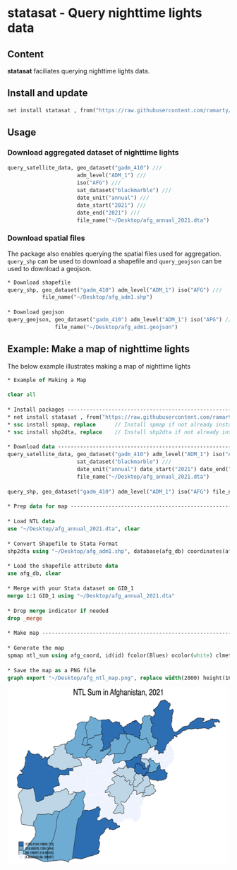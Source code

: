 # statasat - Query nighttime lights data

## Content

__statasat__ faciliates querying nighttime lights data.

## Install and update

```stata
net install statasat , from("https://raw.githubusercontent.com/ramarty/stata-satellite/master/src") replace
```

## Usage

### Download aggregated dataset of nighttime lights

```stata
query_satellite_data, geo_dataset("gadm_410") ///
                      adm_level("ADM_1") /// 
                      iso("AFG") ///
                      sat_dataset("blackmarble") /// 
                      date_unit("annual") ///
                      date_start("2021") ///
                      date_end("2021") ///
                      file_name("~/Desktop/afg_annual_2021.dta")
```

### Download spatial files

The package also enables querying the spatial files used for aggregation. `query_shp` can be used to download a shapefile and `query_geojson` can be used to download a geojson.

```stata
* Download shapefile
query_shp, geo_dataset("gadm_410") adm_level("ADM_1") iso("AFG") ///
           file_name("~/Desktop/afg_adm1.shp")

* Download geojson
query_geojson, geo_dataset("gadm_410") adm_level("ADM_1") iso("AFG") ///
               file_name("~/Desktop/afg_adm1.geojson")
```

## Example: Make a map of nighttime lights

The below example illustrates making a map of nighttime lights

```stata
* Example of Making a Map

clear all

* Install packages -------------------------------------------------------------
* net install statasat , from("https://raw.githubusercontent.com/ramarty/stata-satellite/master/src") replace
* ssc install spmap, replace      // Install spmap if not already installed
* ssc install shp2dta, replace    // Install shp2dta if not already installed

* Download data ----------------------------------------------------------------
query_satellite_data, geo_dataset("gadm_410") adm_level("ADM_1") iso("AFG") ///
					  sat_dataset("blackmarble") ///
					  date_unit("annual") date_start("2021") date_end("2021") ///
					  file_name("~/Desktop/afg_annual_2021.dta")
						  
query_shp, geo_dataset("gadm_410") adm_level("ADM_1") iso("AFG") file_name("~/Desktop/afg_adm1.shp")

* Prep data for map ------------------------------------------------------------

* Load NTL data
use "~/Desktop/afg_annual_2021.dta", clear

* Convert Shapefile to Stata Format
shp2dta using "~/Desktop/afg_adm1.shp", database(afg_db) coordinates(afg_coord) genid(id) replace

* Load the shapefile attribute data
use afg_db, clear

* Merge with your Stata dataset on GID_1
merge 1:1 GID_1 using "~/Desktop/afg_annual_2021.dta"

* Drop merge indicator if needed
drop _merge

* Make map ---------------------------------------------------------------------

* Generate the map
spmap ntl_sum using afg_coord, id(id) fcolor(Blues) ocolor(white) clmethod(quantile) title("NTL Sum in Afghanistan, 2021")
    
* Save the map as a PNG file
graph export "~/Desktop/afg_ntl_map.png", replace width(2000) height(1600)
```

<p align="center">
<img src="man/figures/afg_ntl_map.png" alt="Nighttime Lights Example" width="500"/>
</p>
